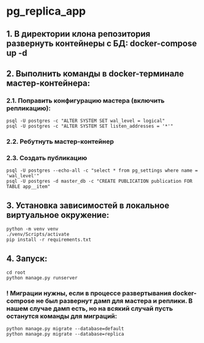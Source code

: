 # pg_replica_app

## 1. В директории клона репозитория развернуть контейнеры с БД: docker-compose up -d

## 2. Выполнить команды в docker-терминале мастер-контейнера:

### 2.1. Поправить конфигурацию мастера (включить репликацию):
```
psql -U postgres -c "ALTER SYSTEM SET wal_level = logical"
psql -U postgres -c "ALTER SYSTEM SET listen_addresses = '*'"
```

### 2.2. Ребутнуть мастер-контейнер

### 2.3. Создать публикацию
```
psql -U postgres --echo-all -c "select * from pg_settings where name = 'wal_level'"
psql -U postgres -d master_db -c "CREATE PUBLICATION publication FOR TABLE app__item"
```


## 3. Установка зависимостей в локальное виртуальное окружение:
```
python -m venv venv
./venv/Scripts/activate
pip install -r requirements.txt
```


## 4. Запуск:
```
cd root
python manage.py runserver
```

### ! Миграции нужны, если в процессе развертывания docker-compose не был развернут дамп для мастера и реплики. В нашем случае дамп есть, но на всякий случай пусть останутся команды для миграций:
```
python manage.py migrate --database=default
python manage.py migrate --database=replica
```
